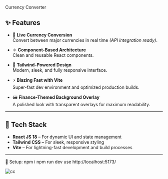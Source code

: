 Currency Converter 


## ✨ Features

- 🔄 **Live Currency Conversion**  
  Convert between major currencies in real time *(API integration ready)*.

- ⚛️ **Component-Based Architecture**  
  Clean and reusable React components.

- 🌈 **Tailwind-Powered Design**  
  Modern, sleek, and fully responsive interface.

- ⚡ **Blazing Fast with Vite**  
  Super-fast dev environment and optimized production builds.

- 🖼️ **Finance-Themed Background Overlay**  
  A polished look with transparent overlays for maximum readability.

---

## 🔹 Tech Stack

- **React JS 18** – For dynamic UI and state management  
- **Tailwind CSS** – For sleek, responsive styling  
- **Vite** – For lightning-fast development and build processes

---

🔹 Setup: 
    npm i
    npm run dev
    use http://localhost:5173/




![cc](https://github.com/user-attachments/assets/7adde740-a1bd-451e-9001-d0affdea3cdb)
